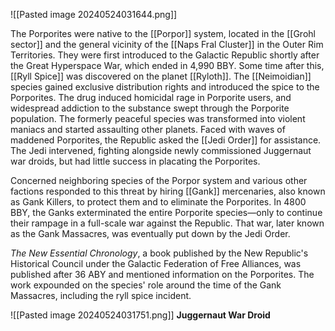 ![[Pasted image 20240524031644.png]]

The Porporites were native to the [[Porpor]] system, located in the [[Grohl sector]] and the general vicinity of the [[Naps Fral Cluster]] in the Outer Rim Territories. They were first introduced to the Galactic Republic shortly after the Great Hyperspace War, which ended in 4,990 BBY. Some time after this, [[Ryll Spice]] was discovered on the planet [[Ryloth]]. The [[Neimoidian]] species gained exclusive distribution rights and introduced the spice to the Porporites. The drug induced homicidal rage in Porporite users, and widespread addiction to the substance swept through the Porporite population. The formerly peaceful species was transformed into violent maniacs and started assaulting other planets. Faced with waves of maddened Porporites, the Republic asked the [[Jedi Order]] for assistance. The Jedi intervened, fighting alongside newly commissioned Juggernaut war droids, but had little success in placating the Porporites.

Concerned neighboring species of the Porpor system and various other factions responded to this threat by hiring [[Gank]] mercenaries, also known as Gank Killers, to protect them and to eliminate the Porporites. In 4800 BBY, the Ganks exterminated the entire Porporite species—only to continue their rampage in a full-scale war against the Republic. That war, later known as the Gank Massacres, was eventually put down by the Jedi Order.

_The New Essential Chronology_, a book published by the New Republic's Historical Council under the Galactic Federation of Free Alliances, was published after 36 ABY and mentioned information on the Porporites. The work expounded on the species' role around the time of the Gank Massacres, including the ryll spice incident.

![[Pasted image 20240524031751.png]]
**Juggernaut War Droid**